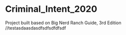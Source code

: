 # Criminal_Intent_2020
Project built based on Big Nerd Ranch Guide, 3rd Edition
//testasdaasdasdfsdfsdfdfsdf
